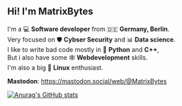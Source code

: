 **Hi! I'm MatrixBytes**
--------

I'm a 💻 **Software developer** from 🇩🇪 **Germany, Berlin**.\
Very focused on 🛡️ **Cybser Security** and 📊 **Data science**.\
I like to write bad code mostly in 🐍 **Python** and **C++**,\
But i also have some 🕸️ **Webdevelopment** skills.\
I'm also a big 🐧 **Linux** enthusiast.

**Mastodon**: https://mastodon.social/web/@MatrixBytes


[![Anurag's GitHub stats](https://github-readme-stats.vercel.app/api?username=MatrixBytes)](https://github.com/anuraghazra/github-readme-stats)
